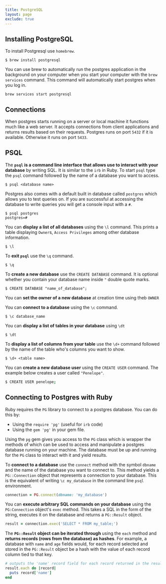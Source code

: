 ```yaml
---
title: PostgreSQL
layout: page
exclude: true
---
```


## Installing PostgreSQL

To install Postgresql use `homebrew`.
```
$ brew install postgresql
```
You can use brew to automatically run the postgres application in the background on your computer when you start your computer with the `brew services` command. This command will automatically start postgres when you log in.
```
brew services start postgresql
```

## Connections
When postgres starts running on a server or local machine it functions much like a web server. It accepts connections from client applications and returns results based on their requests. Postgres runs on port `5432` if it is available. Otherwise it runs on port `5433`.

## PSQL
The **`psql` is a command line interface that allows use to interact with your database** by writing SQL. It is similar to the `irb` in Ruby. To start `psql` type the `psql` command followed by the name of a database you want to access. 

```
$ psql <database name>
```
Postgres also comes with a default built in database called `postgres` which allows you to test queries on. If you are successful at accessing the database to write queries you will get a console input with a `#`.
```
$ psql postgres
postgres=#
```
You can **display a list of all databases** using the `\l` command. This prints a table displaying `Owner`s, `Access Privileges` among other database information.
```
$ \l
```

To **exit `psql`** use the `\q` command.
```
$ \q
```

To **create a new database** use the `CREATE DATABASE` command. It is optional whether you contain your database name inside `"` double quote marks.

```
$ CREATE DATABASE "name_of_database";
```

You can **set the owner of a new database** at creation time using theb `OWNER`

You can **connect to a database** using the `\c` command.
```
$ \c database_name
```

You can **display a list of tables in your database** using `\dt`
```
$ \dt
```

To **display a list of columns from your table** use the `\d+` command followed by the name of the table who's columns you want to show.
```
$ \d+ <table name>
```

You can **create a new database user** using the `CREATE USER` command. The example below creates a user called `"Penelope"`.
```bash
$ CREATE USER penelope;
```

## Connecting to Postgres with Ruby

Ruby requires the `PG` library to connect to a postgres database. You can do this by:
- Using the `require 'pg'` (useful for `irb` code)
- Using the `gem 'pg'` in your gem file.

Using the `pg` gem gives you access to the `PG` class which is wrapper the methods of which can be used to access and manipulate a postgres database running on your machine. The database must be up and running for the `PG` class to interact with it and yield results.

To **connect to a database** use the `connect` method with the symbol `dbname` and the name of the database you want to connect to. This method yields a `PG::Connection` object that represents a connection to your database. This is the equivalent of writing `\c my_database` in the command line `psql` environment.
```ruby
connection = PG.connect(dbname: 'my_database')
```

You can **execute arbitrary SQL commands on your database** using the `PG:Connection` object's `exec` method. This takes a SQL in the form of the string, executes it on the database and returns a `PG::Result` object.
```ruby
result = connection.exec('SELECT * FROM my_table;')
```

The **`PG::Result` object can be iterated through** using the `each` method and **returns records (rows from the database) as hashes**. For example, a database with `name` and `age` fields would, for each record selected and stored in the `PG::Result` object be a hash with the value of each record column tied to that key.
```ruby
# outputs the 'name' record field for each record returned in the result
result.each do |record|
  puts record['name']
end
```
<!--stackedit_data:
eyJoaXN0b3J5IjpbNjQ3MDk5NjIxLDEwNzA3NjQzMzldfQ==
-->